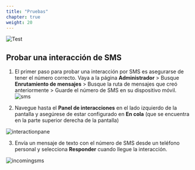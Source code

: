 ```yaml
---
title: "Pruebas"
chapter: true
weight: 20
---
```

![Test](/images/SMSsetup2-768x300.jpg)
## Probar una interacción de SMS

1. El primer paso para probar una interacción por SMS es asegurarse de tener el número correcto. Vaya a la página **Administrador** > Busque **Enrutamiento de mensajes** > Busque la ruta de mensajes que creó anteriormente > Guarde el número de SMS en su dispositivo móvil.
  ![sms](/images/messageRouteNumber.jpg)

2. Navegue hasta el **Panel de interacciones** en el lado izquierdo de la pantalla y asegúrese de estar configurado en **En cola** (que se encuentra en la parte superior derecha de la pantalla)

![interactionpane](/images/interactionpane.jpg)

3. Envía un mensaje de texto con el número de SMS desde un teléfono personal y selecciona **Responder** cuando llegue la interacción.

![incomingsms](/images/incomingsms.jpg)
